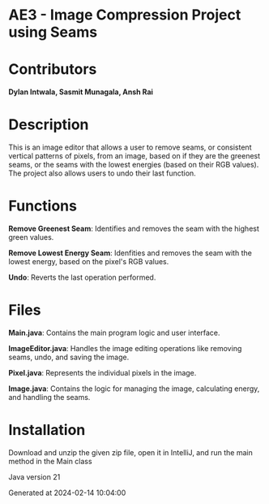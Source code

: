 # AE3 - Image Compression Project using Seams

# Contributors

**Dylan Intwala, Sasmit Munagala, Ansh Rai**

# Description

This is an image editor that allows a user to remove seams, or consistent vertical patterns of pixels, from an image,
based on if they are the greenest seams, or the seams with the lowest energies (based on their RGB values). The project
also allows users to undo their last function.

# Functions

**Remove Greenest Seam**: Identifies and removes the seam with the highest green values.

**Remove Lowest Energy Seam**: Idenfities and removes the seam with the lowest energy, based on the pixel's RGB values.

**Undo**: Reverts the last operation performed.

# Files

**Main.java**: Contains the main program logic and user interface.

**ImageEditor.java**: Handles the image editing operations like removing seams, undo, and saving the image.

**Pixel.java**: Represents the individual pixels in the image.

**Image.java**: Contains the logic for managing the image, calculating energy, and handling the seams.

# Installation

Download and unzip the given zip file, open it in IntelliJ, and run the main method in the Main class

Java version 21

Generated at 2024-02-14 10:04:00



